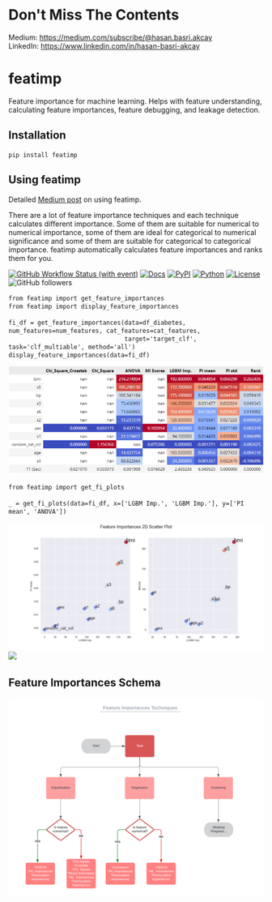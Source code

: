 # Don't Miss The Contents
Medium: https://medium.com/subscribe/@hasan.basri.akcay <br />
LinkedIn: https://www.linkedin.com/in/hasan-basri-akcay

# featimp
Feature importance for machine learning. Helps with feature understanding, calculating feature importances, feature debugging, and leakage detection.

## Installation
```
pip install featimp
```

## Using featimp
Detailed [Medium post](https://medium.com/@hasan.basri.akcay) on using featimp.

There are a lot of feature importance techniques and each technique calculates different importance. Some of them are suitable for numerical to numerical importance, some of them are ideal for categorical to numerical significance and some of them are suitable for categorical to categorical importance. featimp automatically calculates feature importances and ranks them for you.

[![GitHub Workflow Status (with event)](https://img.shields.io/github/actions/workflow/status/Hasan-Basri-Akcay/featimp/python-publish.yml?label=python-package&logo=github)](https://github.com/Hasan-Basri-Akcay/featimp/actions)
[![Docs](https://img.shields.io/badge/docs-passing-green)](https://medium.com/@hasan.basri.akcay)
[![PyPI](https://img.shields.io/pypi/v/featimp?logo=python&color=blue)](https://pypi.org/project/featimp/)
[![Python](https://img.shields.io/pypi/pyversions/featimp?logo=python)](https://pypi.org/project/featimp/)
[![License](https://img.shields.io/badge/license-MIT-blue)](https://opensource.org/license/mit/)
![GitHub followers](https://img.shields.io/github/followers/Hasan-Basri-Akcay?logo=github)

```
from featimp import get_feature_importances
from featimp import display_feature_importances

fi_df = get_feature_importances(data=df_diabetes, num_features=num_features, cat_features=cat_features, 
                                target='target_clf', task='clf_multiable', method='all')
display_feature_importances(data=fi_df)
```
<img src="/outputs/fi_df.png?raw=true"/>

```
from featimp import get_fi_plots

_ = get_fi_plots(data=fi_df, x=['LGBM Imp.', 'LGBM Imp.'], y=['PI mean', 'ANOVA'])
```
<img src="/outputs/feature_importances_2d.png?raw=true"/>
<img src="/outputs/feature_importance_3d.gif?raw=true"/>

## Feature Importances Schema
<img src="/outputs/Feature Importances Techniques.png?raw=true"/>
